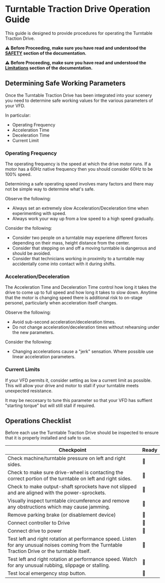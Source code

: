 # Turntable Traction Drive Operation Guide

This guide is designed to provide procedures for operating the Turntable Traction Drive.

:warning: **Before Proceeding, make sure you have read and understood the [SAFETY](SAFETY.md) section of the documentation.**

:warning: **Before Proceeding, make sure you have read and understood the [Limitations](SAFETY.md#Limitations) section of the documentation.**

## Determining Safe Working Parameters

Once the Turntable Traction Drive has been integrated into your scenery you need to determine safe working values for the various parameters of your VFD.

In particular:
- Operating Frequency
- Acceleration Time
- Deceleration Time
- Current Limit

### Operating Frequency

The operating frequency is the speed at which the drive motor runs. If a motor has a 60Hz native frequency then you should consider 60Hz to be 100% speed.

Determining a safe operating speed involves many factors and there may not be simple way to determine what's safe. 

Observe the following:

- Always set an extremely slow Acceleration/Deceleration time when experimenting with speed.
- Always work your way up from a low speed to a high speed gradually.

Consider the following:

- Consider two people on a turntable may experiene different forces depending on their mass, height distance from the center.
- Consider that stepping on and off a moving turntable is dangerous and should be avoided.
- Consider that technicians working in proximity to a turntable may accidentally come into contact with it during shifts.

### Acceleration/Deceleration

The Acceleration Time and Deceleration Time control how long it takes the drive to come up to full speed and how long it takes to slow down. Anytime that the motor is changing speed there is additional risk to on-stage personel, particularly when acceleration itself changes.

Observe the following:

- Avoid sub-second acceleration/deceleration times.
- Do not change acceleration/deceleration times without rehearsing under the new parameters.

Consider the following:

- Changing accelerations cause a "jerk" sensation. Where possible use linear acceleration parameters.

### Current Limits

If your VFD permits it, consider setting as low a current limit as possible. This will allow your drive and motor to stall if your turntable meets unexpected resistance.

It may be neccesary to tune this parameter so that your VFD has suffient "starting torque" but will still stall if required.

## Operations Checklist

Before each use the Turntable Traction Drive should be inspected to ensure that it is properly installed and safe to use.

| Checkpoint | Ready |
| -- | -- |
| Check machine/turntable pressure on left and right sides. | :black_square_button: |
| Check to make sure drive-wheel is contacting the correct portion of the turntable on left and right sides. | :black_square_button: |
| Check to make output-shaft sprockets have not slipped and are aligned with the power-sprockets. | :black_square_button: |
| Visually inspect turntable circumference and remove any obstructions which may cause jamming. | :black_square_button: |
| Remove parking brake (or disablement device) | :black_square_button: |
| Connect controller to Drive | :black_square_button: |
| Connect drive to power | :black_square_button: |
| Test left and right rotation at performance speed. Listen for any unusual noises coming from the Turntable Traction Drive or the turntable itself.  | :black_square_button: |
| Test left and right rotation at performance speed. Watch for any unusual rubbing, slippage or stalling.  | :black_square_button: |
| Test local emergency stop button. | :black_square_button: |
